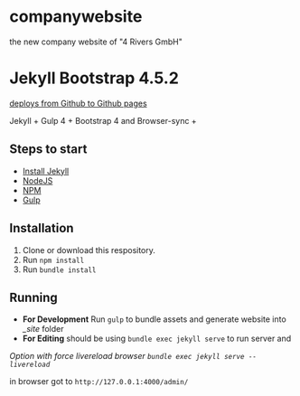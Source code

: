 # companywebsite
the new company website of "4 Rivers GmbH"


# Jekyll Bootstrap 4.5.2

[deploys from Github to Github pages]()

Jekyll + Gulp 4 + Bootstrap 4
and Browser-sync + 

## Steps to start
- [Install Jekyll](https://jekyllrb.com/docs/installation/)
- [NodeJS](https://nodejs.org/en/download/)
- [NPM](https://www.npmjs.com/get-npm)
- [Gulp](https://gulpjs.com/docs/en/getting-started/quick-start/)

## Installation
1. Clone or download this respository.
2. Run `npm install`
3. Run `bundle install`

## Running
* **For Development** Run `gulp` to bundle assets and generate website into *_site* folder
* **For Editing** should be using `bundle exec jekyll serve` to run server and 

*Option with force livereload browser `bundle exec jekyll serve --livereload`*

in browser got to `http://127.0.0.1:4000/admin/`
